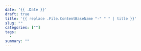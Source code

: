 ```yaml
---
date: '{{ .Date }}'
draft: true
title: '{{ replace .File.ContentBaseName "-" " " | title }}'
slug: ""
categories: [""]
tags: 
  - 
summary: ""
---
```


